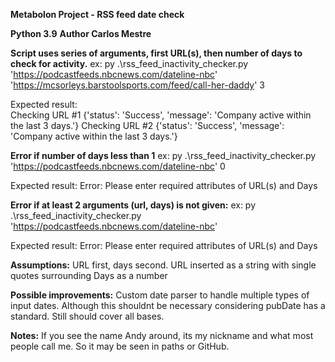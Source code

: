 **Metabolon Project - RSS feed date check**

**Python 3.9**
**Author Carlos Mestre**

**Script uses series of arguments, first URL(s), then number of days to check for activity.**
ex: 
py .\rss_feed_inactivity_checker.py 'https://podcastfeeds.nbcnews.com/dateline-nbc' 'https://mcsorleys.barstoolsports.com/feed/call-her-daddy' 3

Expected result:<br />
Checking URL #1
{'status': 'Success', 'message': 'Company active within the last 3 days.'}
Checking URL #2
{'status': 'Success', 'message': 'Company active within the last 3 days.'}

**Error if number of days less than 1**
ex: 
py .\rss_feed_inactivity_checker.py 'https://podcastfeeds.nbcnews.com/dateline-nbc' 0

Expected result:
Error: Please enter required attributes of URL(s) and Days

**Error if at least 2 arguments (url, days) is not given:**
ex: 
py .\rss_feed_inactivity_checker.py 'https://podcastfeeds.nbcnews.com/dateline-nbc'

Expected result:
Error: Please enter required attributes of URL(s) and Days

**Assumptions:**
URL first, days second.
URL inserted as a string with single quotes surrounding
Days as a number

**Possible improvements:**
Custom date parser to handle multiple types of input dates. Although this shouldnt be necessary considering pubDate has a standard. Still should cover all bases.

**Notes:**
If you see the name Andy around, its my nickname and what most people call me. So it may be seen in paths or GitHub.
